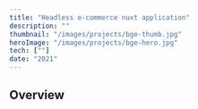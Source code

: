 ```yaml
---
title: "Headless e-commerce nuxt application"
description: ""
thumbnail: "/images/projects/bge-thumb.jpg"
heroImage: "/images/projects/bge-hero.jpg"
tech: [""]
date: "2021"
---
```


## Overview
